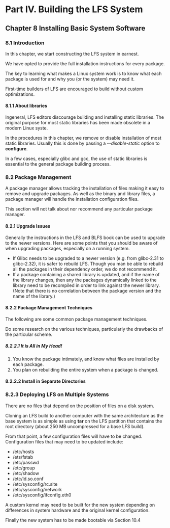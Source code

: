 # Part IV. Building the LFS System
## Chapter 8 Installing Basic System Software
### 8.1 Introduction
In this chapter, we start constructing the LFS system in earnest.

We have opted to provide the full installation instructions for every package.

The key to learning what makes a Linux system work is to know what each package
is used for and why you (or the system) may need it.

First-time builders of LFS are encouraged to build without custom optimizations.

#### 8.1.1 About libraries
Ingeneral, LFS editors discourage building and installing static libraries. The
original purpose for most static libraries has been made obsolete in a modern
Linux syste.

In the procedures in this chapter, we remove or disable installation of most
static libraries. Usually this is done by passing a *--disable-static* option to
**configure**.

In a few cases, especially glibc and gcc, the use of static libraries is
essential to the general package building process.

### 8.2 Package Management
A package manager allows tracking the installation of files making it easy to
remove and upgrade packages. As well as the binary and library files, a package
manager will handle the installation configuration files.

This section will not talk about nor recommend any particular package manager.

#### 8.2.1 Upgrade Issues
Generally the instructions in the LFS and BLFS book can be used to upgrade to
the newer versions. Here are some points that you should be aware of when
upgrading packages, especially on a running system.
* If Glibc needs to be upgraded to a newer version (e.g. from glibc-2.31 to
  glibc-2.32), it is safer to rebuild LFS. Though you man be able to rebuild all
  the packages in their dependency order, we do not recommend it.
* If a package containing a shared library is updated, and if the name of the
  library changes, then any the packages dynamically linked to the library need
  to be recompiled in order to link against the newer library. (Note that there
  is no correlation between the package version and the name of the library.)

#### 8.2.2 Package Management Techniques
The following are some common package management techniques.

Do some research on the various techniques, particularly the drawbacks of the
particular scheme.

##### 8.2.2.1 It is All in My Head!
1. You know the package intimately, and know what files are installed by each package.
2. You plan on rebuilding the entire system when a package is changed.

#### 8.2.2.2 Install in Separate Directories

### 8.2.3 Deploying LFS on Multiple Systems
There are no files that depend on the position of files on a disk system.

Cloning an LFS build to another computer with the same architecture as the base
system is as simple as using **tar** on the LFS partition that contains the root
directory (about 250 MB uncompressed for a base LFS build).

From that point, a few configuration files will have to be changed.
Configuration files that may need to be updated include:
* /etc/hosts
* /ets/fstab
* /etc/passwd
* /etc/group
* /etc/shadow
* /etc/ld.so.conf
* /etc/sysconfig/rc.site
* /etc/sysconfig/network
* /etc/sysconfig/ifconfig.eth0

A custom kernel may need to be built for the new system depending on differences
in system hardware and the original kernel configuration.

Finally the new system has to be made bootable via Section 10.4
